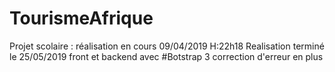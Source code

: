 # TourismeAfrique
Projet scolaire : réalisation en cours 09/04/2019 H:22h18
Realisation terminé le 25/05/2019
front et backend avec #Botstrap 3
correction d'erreur en plus 
